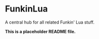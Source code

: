 # FunkinLua
A central hub for all related Funkin' Lua stuff.

**This is a placeholder README file.**
